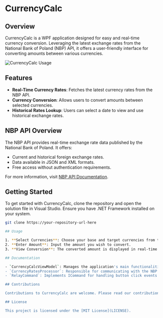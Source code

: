 # CurrencyCalc

## Overview

CurrencyCalc is a WPF application designed for easy and real-time currency conversion. Leveraging the latest exchange rates from the National Bank of Poland (NBP) API, it offers a user-friendly interface for converting amounts between various currencies.

![CurrencyCalc Usage](assets/currency_calc_usage.gif)

## Features

- **Real-Time Currency Rates**: Fetches the latest currency rates from the NBP API.
- **Currency Conversion**: Allows users to convert amounts between selected currencies.
- **Historical Rates Lookup**: Users can select a date to view and use historical exchange rates.

## NBP API Overview

The NBP API provides real-time exchange rate data published by the National Bank of Poland. It offers:

- Current and historical foreign exchange rates.
- Data available in JSON and XML formats.
- Free access without authentication requirements.

For more information, visit [NBP API Documentation](http://api.nbp.pl/).

## Getting Started

To get started with CurrencyCalc, clone the repository and open the solution file in Visual Studio. Ensure you have .NET Framework installed on your system.

```bash
git clone https://your-repository-url-here

## Usage

1. **Select Currencies**: Choose your base and target currencies from the dropdown menus.
2. **Enter Amount**: Input the amount you wish to convert.
3. **View Conversion**: The converted amount is displayed in real-time as you type.

## Documentation

- `CurrencyCalcViewModel`: Manages the application's main functionalities including fetching and displaying currency rates, handling user input, and performing currency conversions.
- `CurrencyRatesProcessor`: Responsible for communicating with the NBP API to fetch real-time and historical currency rates.
- `RelayCommand`: Implements ICommand for handling button click events in the UI.

## Contributions

Contributions to CurrencyCalc are welcome. Please read our contribution guidelines before submitting a pull request.

## License

This project is licensed under the [MIT License](LICENSE).